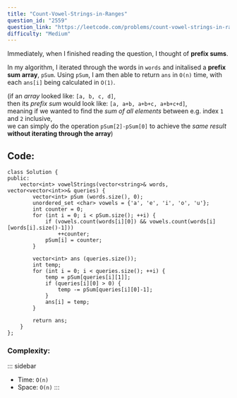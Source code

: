 ```yaml
---
title: "Count-Vowel-Strings-in-Ranges"
question_id: "2559"
question_link: "https://leetcode.com/problems/count-vowel-strings-in-ranges/"
difficulty: "Medium"
---
```


Immediately, when I finished reading the question, I thought of **prefix sums**.

In my algorithm, I iterated through the words in `words` and initalised a **prefix sum array**, `pSum`.
Using `pSum`, I am then able to return `ans` in `O(n)` time, with each `ans[i]` being calculated in `O(1)`.

(if an *array* looked like: `[a, b, c, d]`, \
then its *prefix sum* would look like: `[a, a+b, a+b+c, a+b+c+d]`, \
meaning if we wanted to find the *sum of all elements* between e.g. index `1` and `2` inclusive, \
we can simply do the operation `pSum[2]-pSum[0]` 
to achieve the *same result* **without iterating through the array**)

## Code<span>:</span>

``` {.cpp}
class Solution {
public:
    vector<int> vowelStrings(vector<string>& words, vector<vector<int>>& queries) {
        vector<int> pSum (words.size(), 0);
        unordered_set <char> vowels = {'a', 'e', 'i', 'o', 'u'};
        int counter = 0;
        for (int i = 0; i < pSum.size(); ++i) {
            if (vowels.count(words[i][0]) && vowels.count(words[i][words[i].size()-1]))
                ++counter;
            pSum[i] = counter;
        }

        vector<int> ans (queries.size());
        int temp;
        for (int i = 0; i < queries.size(); ++i) {
            temp = pSum[queries[i][1]];
            if (queries[i][0] > 0) {
                temp -= pSum[queries[i][0]-1];
            }
            ans[i] = temp;
        }

        return ans;
    }
};
```

### Complexity<span>:</span>

::: sidebar
- Time: `O(n)`
- Space: `O(n)`
:::
